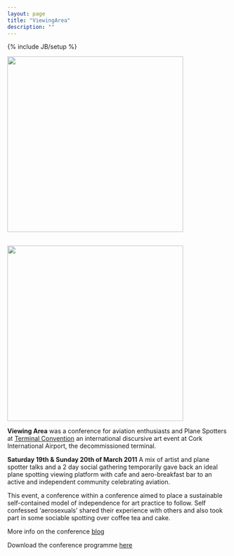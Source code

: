 ```yaml
---
layout: page
title: "ViewingArea"
description: ""
---
```

{% include JB/setup %}

<img src="http://media.tumblr.com/c49fd1694f501f18bc4df5889a027860/tumblr_inline_mte077ETNn1qa02bl.jpg" width= "400"><br><br>

<img src="http://media.tumblr.com/tumblr_lqthznTyHd1qa02bl.png" width = "400">

**Viewing Area** was a conference for aviation enthusiasts and Plane Spotters at <a href="http://www.terminalconvention.com/about/" title="Terminal Convention website" target="_blank">Terminal Convention</a> an international discursive art event at Cork International Airport, the decommissioned terminal.

**Saturday 19th &amp; Sunday 20th of March 2011**
A mix of artist and plane spotter talks and a 2 day social gathering temporarily gave back an ideal plane spotting viewing platform with cafe and aero-breakfast bar to an active and independent community celebrating aviation.

This event, a conference within a conference aimed to place a sustainable self-contained model of independence for art practice to follow. Self confessed &lsquo;aerosexuals&rsquo; shared their experience with others and also took part in some sociable spotting over coffee tea and cake.

More info on the conference <a href="http://viewingarea.tumblr.com" title="Viewing Area Blog" target="_blank">blog</a>

Download the conference programme <a href="http://soundnetwork.org.uk/misc/coop/ViewingAreaProgramme.pdf">here</a>
